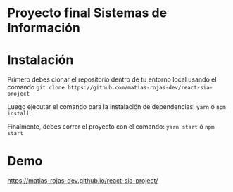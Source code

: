 # Proyecto final Sistemas de Información

# Instalación
Primero debes clonar el repositorio dentro de tu entorno local usando el comando 
`git clone https://github.com/matias-rojas-dev/react-sia-project`

Luego ejecutar el comando para la instalación de dependencias:
`yarn`
ó
`npm install`

Finalmente, debes correr el proyecto con el comando:
`yarn start`
ó
`npm start`

# Demo 
https://matias-rojas-dev.github.io/react-sia-project/
